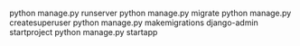 python manage.py runserver
python manage.py migrate
python manage.py createsuperuser
python manage.py makemigrations
django-admin startproject
python manage.py startapp
